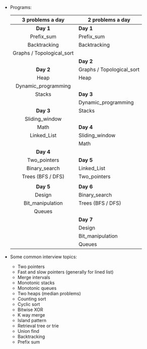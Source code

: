 - Programs:

    | 3 problems a day             | 2 problems a day            |
    |:----------------------------:|-----------------------------|
    | **Day 1**                    | **Day 1**                   |
    |   Prefix_sum                 |   Prefix_sum                |
    |   Backtracking               |   Backtracking              |
    |   Graphs / Topological_sort  |                             |
    |                              | **Day 2**                   |
    | **Day 2**                    |   Graphs / Topological_sort |
    |   Heap                       |   Heap                      |
    |   Dynamic_programming        |                             |
    |   Stacks                     | **Day 3**                   |
    |                              |   Dynamic_programming       |
    | **Day 3**                    |   Stacks                    |
    |   Sliding_window             |                             |
    |   Math                       | **Day 4**                   |
    |   Linked_List                |   Sliding_window            |
    |                              |   Math                      |
    | **Day 4**                    |                             |
    |   Two_pointers               |  **Day 5**                  |
    |   Binary_search              |   Linked_List               |
    |   Trees (BFS / DFS)          |   Two_pointers              |
    |                              |                             |
    | **Day 5**                    |  **Day 6**                  |
    |   Design                     |   Binary_search             |
    |   Bit_manipulation           |   Trees (BFS / DFS)         |
    |   Queues                     |                             |
    |                              |  **Day 7**                  |
    |                              |    Design                   |
    |                              |    Bit_manipulation         |
    |                              |    Queues                   |

- Some common interview topics:
    - Two pointers
    - Fast and slow pointers (generally for lined list)
    - Merge intervals
    - Monotonic stacks
    - Monotonic queues
    - Two heaps (median problems)
    - Counting sort
    - Cyclic sort
    - Bitwise XOR
    - K way merge
    - Island pattern
    - Retrieval tree or trie
    - Union find
    - Backtracking
    - Prefix sum
